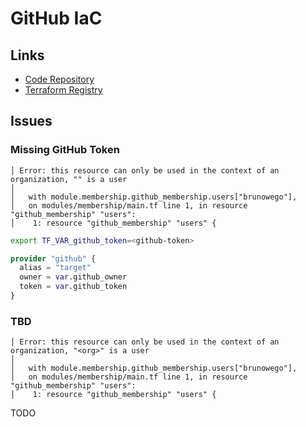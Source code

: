 # GitHub IaC

## Links

- [Code Repository](https://github.com/integrations/terraform-provider-github)
- [Terraform Registry](https://registry.terraform.io/providers/integrations/github/latest)

## Issues

### Missing GitHub Token

```log
│ Error: this resource can only be used in the context of an organization, "" is a user
│
│   with module.membership.github_membership.users["brunowego"],
│   on modules/membership/main.tf line 1, in resource "github_membership" "users":
│    1: resource "github_membership" "users" {
```

```sh
export TF_VAR_github_token=<github-token>
```

```tf
provider "github" {
  alias = "target"
  owner = var.github_owner
  token = var.github_token
}
```

### TBD

```log
│ Error: this resource can only be used in the context of an organization, "<org>" is a user
│
│   with module.membership.github_membership.users["brunowego"],
│   on modules/membership/main.tf line 1, in resource "github_membership" "users":
│    1: resource "github_membership" "users" {
```

TODO
